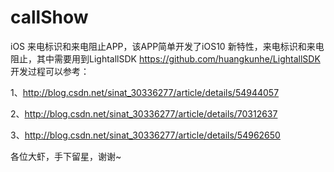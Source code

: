 # callShow
iOS 来电标识和来电阻止APP，该APP简单开发了iOS10 新特性，来电标识和来电阻止，其中需要用到LightallSDK https://github.com/huangkunhe/LightallSDK
开发过程可以参考：

1、http://blog.csdn.net/sinat_30336277/article/details/54944057

2、http://blog.csdn.net/sinat_30336277/article/details/70312637

3、http://blog.csdn.net/sinat_30336277/article/details/54962650

各位大虾，手下留星，谢谢~
